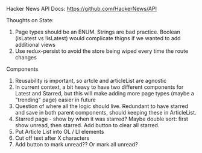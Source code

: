 Hacker News API Docs: https://github.com/HackerNews/API

Thoughts on State:
1) Page types should be an ENUM. Strings are bad practice. Boolean (isLatest vs !isLatest) would complicate thigns if we wanted to add additional views
2) Use redux-persist to avoid the store being wiped every time the route changes


Components
1) Reusability is important, so artcle and articleList are agnostic 
2) In current context, a bit heavy to have two different components for Latest and Starred, but this will make adding more page types (maybe a "trending" page) easier in future
3) Question of where all the logic should live. Redundant to have starred and save in both parent components, should keeping these in ArticleList. 
4) Starred page - show by when it was starred? Maybe double sort: first show unread, then starred. Add button to clear all starred.
5) Put Article List into OL / LI elements
6) Cut off text after X characters
7) Add button to mark unread?? Or mark all unread?
